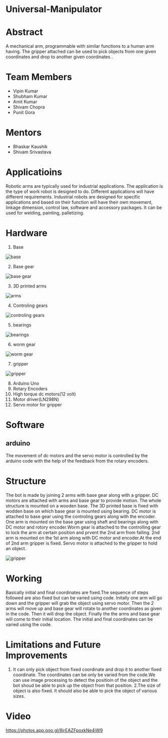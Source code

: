 # Universal-Manipulator
# Abstract

A mechanical arm, programmable with similar functions to a human arm having. The gripper attached can be used to pick objects from one  given coordinates and drop to another given coordinates .

# Team Members
* Vipin Kumar
* Shubham Kumar
* Amit Kumar
* Shivam Chopra
* Punit Gora

# Mentors
* Bhaskar Kaushik
* Shivam Srivastava

# Applicatioins

Robotic arms are typically used for industrial applications. The application is the type of work robot is designed to do.
Different applications will have different requirements. Industrial robots are designed for specific applications and based on their function will have their own movement, linkage dimension, control law, software and accessory packages. It can be used for welding, painting, palletizing.

# Hardware

1. Base
  
![base](https://github.com/shubhamsharele/Universal-Manipulator/blob/master/Photos/base.png)  
  
2. Base gear
  
![base gear](https://github.com/shubhamsharele/Universal-Manipulator/blob/master/Photos/gear.png)  
 
3. 3D printed arms

![arms](https://github.com/shubhamsharele/Universal-Manipulator/blob/master/Photos/arm.png)

4. Controling gears

![controling gears](https://github.com/shubhamsharele/Universal-Manipulator/blob/master/Photos/3D-printed-Gear-set-for-prototyping-with-plastic-.jpg)


5. bearings

![bearings](https://github.com/shubhamsharele/Universal-Manipulator/blob/master/Photos/24007914_962347590582031_479002411_o.jpg)

6. worm gear

![worm gear](https://github.com/shubhamsharele/Universal-Manipulator/blob/master/Photos/download.jpg)

7. gripper

![gripper](https://github.com/shubhamsharele/Universal-Manipulator/blob/master/Photos/gripper.png)

8. Arduino Uno</li>
9. Rotary Encoders</li>
10. High torque dc motors(12 volt)</li>
11. Motor driver(LN298N)</li>
12. Servo motor for gripper</li>

# Software

## arduino
The movement of dc motors and the servo motor is controlled by the arduino code with the help of the feedback from the rotary encoders.


# Structure
The bot is made by joining 2 arms with base gear along with a gripper. DC motors are attached with arms and base gear to provide  motion. The whole structure is mounted on a wooden base. The 3D printed base is fixed with wodden base on which base gear is mounted using bearing. DC motor is attached to base gear using the controling gears along with the encoder. One arm is mounted on the base gear using shaft and bearings along with DC motor and rotory encoder.Worm gear is attached to the controlling gear to lock the arm at certain position and prvent the 2nd arm from falling. 2nd arm is mounted on the 1st arm along with DC motor and encoder.At the end of 2nd arm gripper is fixed. Servo motor is attached to the gripper to hold an object.

![gripper](https://github.com/shubhamsharele/Universal-Manipulator/blob/master/Photos/DSC_0085.NEF.jpg)

# Working
Basically initial and final coordinates are fixed.The sequence of steps followed are also fixed but can be varied using code. Initally one arm will go down and the gripper will grab the object using servo motor. Then the 2 arms will move up and base gear will rotate to another coordinates as given in the code. Then it will drop the object. Finally the the arms and base gear will come to their initial location. The initial and final coordinates can be varied using the code.

# Limitations and Future Improvements

1. It can only pick object from fixed coordinate and drop it to another fixed coordinate. The coordinates can be only be varied from the code.We can use  image processing to detect the positioin of the object and the bot shoud be able to pick up the object from that position.
2.The size of object is also fixed. It should also be able to pick the object of various sizes.

    
# Video
https://photos.app.goo.gl/8jrEAZFpoxkNe4iW9
